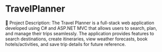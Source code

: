 # TravelPlanner
📝 Project Description: The Travel Planner is a full-stack web application developed using C# and ASP.NET MVC that allows users to search, plan, and manage their trips seamlessly. The application provides features to search destinations, create itineraries, view weather forecasts, book hotels/activities, and save trip details for future reference.
